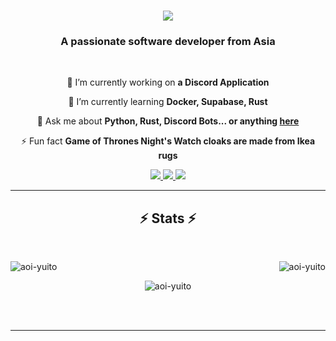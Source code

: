 <h1 align="center">
    <img src="https://readme-typing-svg.herokuapp.com/?font=Righteous&size=35&center=true&vCenter=true&width=500&height=70&duration=4000&lines=Hi+There!+👋;+I'm+Aoi+Yuito!;" />
</h1>

<h3 align="center">A passionate software developer from Asia</h3>

<br/>

<div align="center">
 
 🔭 I’m currently working on **a Discord Application**
 
 🌱 I’m currently learning **Docker, Supabase, Rust**

💬 Ask me about **Python, Rust, Discord Bots... or anything [here](https://github.com/aoi-yuito/aoi-yuito/issues)**

⚡ Fun fact **Game of Thrones Night's Watch cloaks are made from Ikea rugs**

 </div>

 <div align="center"> 
  <a href="mailto:aoi.yuito.ehou@gmail.com">
    <img src="https://img.shields.io/badge/Gmail-333333?style=for-the-badge&logo=gmail&logoColor=red" />
  </a>
  <a href="https://linkedin.com/in/pedro-sales-muniz" target="_blank">
    <img src="https://img.shields.io/badge/LinkedIn-0077B5?style=for-the-badge&logo=twitter&logoColor=white" target="_blank" />
  </a>
  <a href="https://aoi-yuito.github.io" target="_blank">
     <img src="https://img.shields.io/badge/Portfolio-FF5722?style=for-the-badge&logo=todoist&logoColor=white" target="_blank" /> <!-- sqlite, safari, google-chrome are other good icon options -->
  </a>
</div>

 <hr/>

<h2 align="center">⚡ Stats ⚡</h2>

<br/>

<div align=center>
  <p><img align="left" src="https://github-readme-stats.vercel.app/api?username=aoi-yuito&show_icons=true&locale=en" alt="aoi-yuito" /></p>
  <p><img align="right" src="https://github-readme-streak-stats.herokuapp.com/?user=aoi-yuito&" alt="aoi-yuito" /></p>

  <br/>
  
  <p><img align="center" src="https://github-readme-stats.vercel.app/api/top-langs?username=aoi-yuito&show_icons=true&locale=en&layout=compact" alt="aoi-yuito" /></p>
</div>

<br/><br/>

<hr/>
